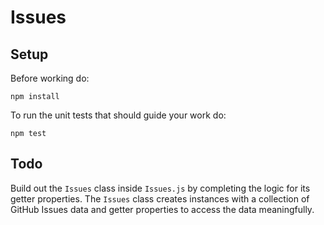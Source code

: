 # Issues

## Setup

Before working do:

```shell
npm install
```

To run the unit tests that should guide your work do:

```shell
npm test
```

## Todo

Build out the `Issues` class inside `Issues.js` by completing the logic for its getter properties. The `Issues` class creates instances with a collection of GitHub Issues data and getter properties to access the data meaningfully.
